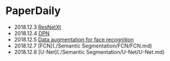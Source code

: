 # PaperDaily
- 2018.12.3 [ResNetXt](./ResNetXt/ResNetXt.md)
- 2018.12.4 [DPN](./DPN/DPN.md)
- 2018.12.5 [Data augmentation for face recognition](./Face/ReadME.md)
- 2018.12.7 [FCN](./Semantic Segmentation/FCN/FCN.md)
- 2018.12.8 [U-Net](./Semantic Segmentation/U-Net/U-Net.md)